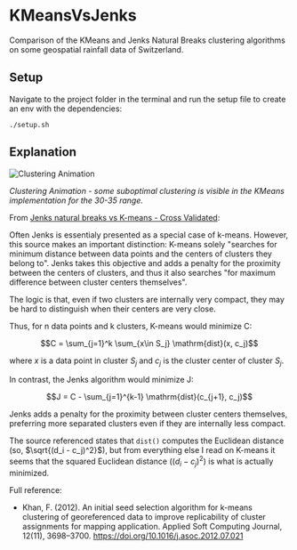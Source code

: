 # KMeansVsJenks

Comparison of the KMeans and Jenks Natural Breaks clustering algorithms on some geospatial rainfall data of Switzerland.

## Setup

Navigate to the project folder in the terminal and run the setup file to create an env with the dependencies:

```
./setup.sh
```

## Explanation

![Clustering Animation](output/clustering.gif)

*Clustering Animation - some suboptimal clustering is visible in the KMeans implementation for the 30-35 range.*

From [Jenks natural breaks vs K-means - Cross Validated](https://stats.stackexchange.com/questions/143007/jenks-natural-breaks-vs-k-means#:~:text=The%20Jenks%20natural%20breaks%20algorithm,they%20minimize%20within%20group%20distances.):

Often Jenks is essentialy presented as a special case of k-means. However, this source makes an important distinction: K-means solely "searches for minimum distance between data points and the centers of clusters they belong to". Jenks takes this objective and adds a penalty for the proximity between the centers of clusters, and thus it also searches "for maximum difference between cluster centers themselves".

The logic is that, even if two clusters are internally very compact, they may be hard to distinguish when their centers are very close.

Thus, for n data points and k clusters, K-means would minimize C:

$$C = \sum_{j=1}^k \sum_{x\in S_j} \mathrm{dist}(x, c_j)$$

where $x$ is a data point in cluster $S_j$ and $c_j$ is the cluster center of cluster $S_j$.

In contrast, the Jenks algorithm would minimize J:

$$J = C - \sum_{j=1}^{k-1} \mathrm{dist}(c_{j+1}, c_j)$$

Jenks adds a penalty for the proximity between cluster centers themselves, preferring more separated clusters even if they are internally less compact.

The source referenced states that `dist()` computes the Euclidean distance (so, $\sqrt{(d_i - c_j)^2}$), but from everything else I read on K-means it seems that the squared Euclidean distance ($(d_i - c_j)^2$) is what is actually minimized.

Full reference:

- Khan, F. (2012). An initial seed selection algorithm for k-means clustering of georeferenced data to improve replicability of cluster assignments for mapping application. Applied Soft Computing Journal, 12(11), 3698–3700. https://doi.org/10.1016/j.asoc.2012.07.021
